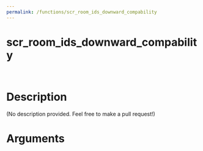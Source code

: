 ```yaml
---
permalink: /functions/scr_room_ids_downward_compability
---
```

# scr_room_ids_downward_compability  
&nbsp;  
# Description  
(No description provided. Feel free to make a pull request!) 
&nbsp;  
# Arguments


